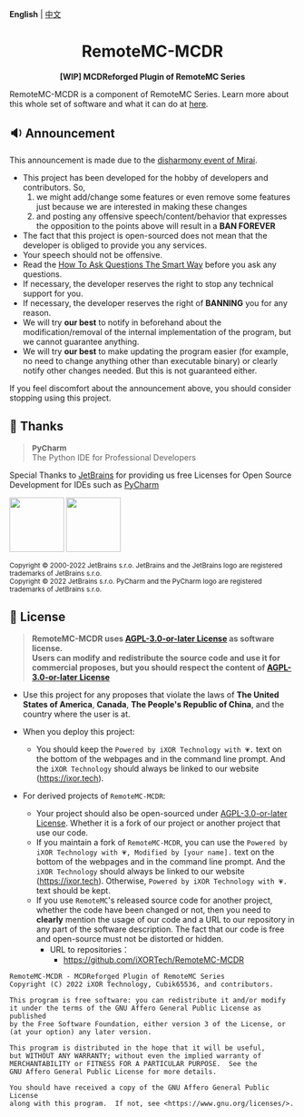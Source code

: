 **English** | [中文](README-zh.md)

<h1 align="center">RemoteMC-MCDR</h1>

<p align="center"> 
  <b>[WIP] MCDReforged Plugin of RemoteMC Series</b>
</p>

RemoteMC-MCDR is a component of RemoteMC Series. Learn more about this whole set of software and what it can do at
[here](https://github.com/iXORTech/RemoteMC-Core/blob/main/README.md).

## 🔉 Announcement

This announcement is made due to the [disharmony event of Mirai](https://github.com/mamoe/mirai/issues/850).

  - This project has been developed for the hobby of developers and contributors. So,
    1. we might add/change some features or even remove some features just because we are interested in making these changes
    2. and posting any offensive speech/content/behavior that expresses the opposition to the points above will result in a **BAN FOREVER**
  - The fact that this project is open-sourced does not mean that the developer is obliged to provide you any services.
  - Your speech should not be offensive.
  - Read the [How To Ask Questions The Smart Way](http://www.catb.org/~esr/faqs/smart-questions.html) before you ask any questions.
  - If necessary, the developer reserves the right to stop any technical support for you.
  - If necessary, the developer reserves the right of **BANNING** you for any reason.
  - We will try **our best** to notify in beforehand about the modification/removal of the internal implementation of the program, but we cannot guarantee anything.
  - We will try **our best** to make updating the program easier (for example, no need to change anything other than executable binary) or clearly notify other changes needed. But this is not guaranteed either.

If you feel discomfort about the announcement above, you should consider stopping using this project.

## 🎊 Thanks

> <span style="font-size: 0.96em">**PyCharm**</span><br/>The Python IDE 
for Professional Developers

Special Thanks to [JetBrains](https://www.jetbrains.com/?from=RemoteMC-Core) for providing us free Licenses for Open Source Development for IDEs such as [PyCharm](https://www.jetbrains.com/PyCharm/?from=RemoteMC-Core)

[<img src="https://resources.jetbrains.com/storage/products/company/brand/logos/jb_beam.png" height="96"/>](https://www.jetbrains.com/?from=RemoteMC-Core)
[<img src="https://resources.jetbrains.com/storage/products/company/brand/logos/PyCharm.png" height="96"/>](https://www.jetbrains.com/PyCharm/?from=RemoteMC-Core)

<sup>Copyright © 2000-2022 JetBrains s.r.o. JetBrains and the JetBrains logo are registered trademarks of JetBrains s.r.o.</sup>
<br/>
<sup>Copyright © 2022 JetBrains s.r.o. PyCharm and the PyCharm logo are registered trademarks of JetBrains s.r.o.</sup>

## 📜 License

> **RemoteMC-MCDR uses [AGPL-3.0-or-later License](LICENSE) as software license.<br/>
Users can modify and redistribute the source code and use it for commercial proposes, but you should respect the content of [AGPL-3.0-or-later License](LICENSE)**

- Use this project for any proposes that violate the laws of **The United States of America**, **Canada**, **The People's Republic of China**, and the country where the user is at.


- When you deploy this project:
  - You should keep the `Powered by iXOR Technology with 💗.` text on the bottom of the webpages and in the command line prompt. And the `iXOR Technology` should always be linked to our website (https://ixor.tech).


- For derived projects of `RemoteMC-MCDR`:
  - Your project should also be open-sourced under [AGPL-3.0-or-later License](LICENSE). Whether it is a fork of our project or another project that use our code.
  - If you maintain a fork of `RemoteMC-MCDR`, you can use the `Powered by iXOR Technology with 💗, Modified by [your name].` text on the bottom of the webpages and in the command line prompt. And the `iXOR Technology` should always be linked to our website (https://ixor.tech). Otherwise, `Powered by iXOR Technology with 💗.` text should be kept.
  - If you use `RemoteMC`'s released source code for another project, whether the code have been changed or not, then you need to **clearly** mention the usage of our code and a URL to our repository in any part of the software description. The fact that our code is free and open-source must not be distorted or hidden.
      - URL to repositories：
          - https://github.com/iXORTech/RemoteMC-MCDR


``` text
RemoteMC-MCDR - MCDReforged Plugin of RemoteMC Series
Copyright (C) 2022 iXOR Technology, Cubik65536, and contributors.

This program is free software: you can redistribute it and/or modify
it under the terms of the GNU Affero General Public License as published
by the Free Software Foundation, either version 3 of the License, or
(at your option) any later version.

This program is distributed in the hope that it will be useful,
but WITHOUT ANY WARRANTY; without even the implied warranty of
MERCHANTABILITY or FITNESS FOR A PARTICULAR PURPOSE.  See the
GNU Affero General Public License for more details.

You should have received a copy of the GNU Affero General Public License
along with this program.  If not, see <https://www.gnu.org/licenses/>.
```

